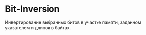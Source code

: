 # Bit-Inversion
Инвертирование выбранных битов в участке памяти, заданном указателем и длиной в байтах.
